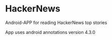 # HackerNews
Android-APP for reading HackerNews top stories

App uses android annotations version 4.3.0
